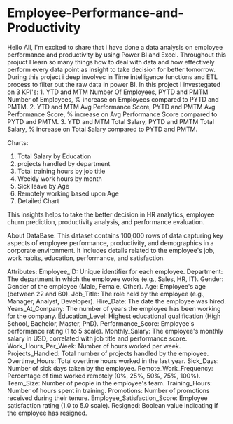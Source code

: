 # Employee-Performance-and-Productivity

Hello All,
I'm excited to share that i have done a data analysis on employee performance and productivity by using Power BI and Excel.
Throughout this projuct I learn so many things how to deal with data and how effectively perform every data point as insight to take decision for better tomorrow.
During this project i deep involvec in Time intelligence functions and ETL process to filter out the raw data in power BI.
In this project I investegated on 3 KPI's:
    1. YTD and MTM Number Of Employees, PYTD and PMTM Number of Employees, % increase on Employees compared to PYTD and PMTM.
    2. YTD and MTM Avg Performance Score, PYTD and PMTM Avg Performance Score, % increase on Avg Performance Score compared to PYTD and PMTM.
    3. YTD and MTM Total Salary, PYTD and PMTM Total Salary, % increase on Total Salary compared to PYTD and PMTM.

Charts:
  1. Total Salary by Education
  2. projects handled by department
  3. Total training hours by job title
  4. Weekly work hours by month
  5. Sick leave by Age
  6. Remotely working based upon Age
  7. Detailed Chart

This insights helps to take the better decision in  HR analytics, employee churn prediction, productivity analysis, and performance evaluation.

About DataBase:
This dataset contains 100,000 rows of data capturing key aspects of employee performance, productivity, and demographics in a corporate environment. It includes details related to the employee's job, work habits, education, performance, and satisfaction.

Attributes:
Employee_ID: Unique identifier for each employee.
Department: The department in which the employee works (e.g., Sales, HR, IT).
Gender: Gender of the employee (Male, Female, Other).
Age: Employee's age (between 22 and 60).
Job_Title: The role held by the employee (e.g., Manager, Analyst, Developer).
Hire_Date: The date the employee was hired.
Years_At_Company: The number of years the employee has been working for the company.
Education_Level: Highest educational qualification (High School, Bachelor, Master, PhD).
Performance_Score: Employee's performance rating (1 to 5 scale).
Monthly_Salary: The employee's monthly salary in USD, correlated with job title and performance score.
Work_Hours_Per_Week: Number of hours worked per week.
Projects_Handled: Total number of projects handled by the employee.
Overtime_Hours: Total overtime hours worked in the last year.
Sick_Days: Number of sick days taken by the employee.
Remote_Work_Frequency: Percentage of time worked remotely (0%, 25%, 50%, 75%, 100%).
Team_Size: Number of people in the employee's team.
Training_Hours: Number of hours spent in training.
Promotions: Number of promotions received during their tenure.
Employee_Satisfaction_Score: Employee satisfaction rating (1.0 to 5.0 scale).
Resigned: Boolean value indicating if the employee has resigned.
